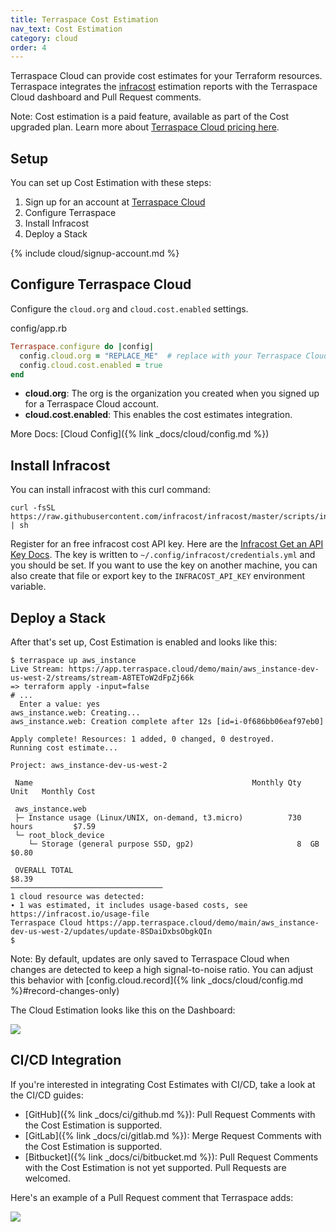 ```yaml
---
title: Terraspace Cost Estimation
nav_text: Cost Estimation
category: cloud
order: 4
---
```


Terraspace Cloud can provide cost estimates for your Terraform resources. Terraspace integrates the [infracost](https://www.infracost.io/) estimation reports with the Terraspace Cloud dashboard and Pull Request comments.

Note: Cost estimation is a paid feature, available as part of the Cost upgraded plan. Learn more about [Terraspace Cloud pricing here](https://app.terraspace.cloud/pricing?type=cost).

## Setup

You can set up Cost Estimation with these steps:

1. Sign up for an account at [Terraspace Cloud](https://app.terraspace.cloud)
2. Configure Terraspace
3. Install Infracost
4. Deploy a Stack

{% include cloud/signup-account.md %}

## Configure Terraspace Cloud

Configure the `cloud.org` and `cloud.cost.enabled` settings.

config/app.rb

```ruby
Terraspace.configure do |config|
  config.cloud.org = "REPLACE_ME"  # replace with your Terraspace Cloud org name
  config.cloud.cost.enabled = true
end
```

* **cloud.org**: The org is the organization you created when you signed up for a Terraspace Cloud account.
* **cloud.cost.enabled**: This enables the cost estimates integration.

More Docs: [Cloud Config]({% link _docs/cloud/config.md %})

## Install Infracost

You can install infracost with this curl command:

    curl -fsSL https://raw.githubusercontent.com/infracost/infracost/master/scripts/install.sh | sh

Register for an free infracost cost API key. Here are the [Infracost Get an API Key Docs](https://www.infracost.io/docs/#2-get-api-key). The key is written to  `~/.config/infracost/credentials.yml` and you should be set. If you want to  use the key on another machine, you can also create that file or export key to the `INFRACOST_API_KEY` environment variable.

## Deploy a Stack

After that's set up, Cost Estimation is enabled and looks like this:

    $ terraspace up aws_instance
    Live Stream: https://app.terraspace.cloud/demo/main/aws_instance-dev-us-west-2/streams/stream-A8TEToW2dFpZj66k
    => terraform apply -input=false
    # ...
      Enter a value: yes
    aws_instance.web: Creating...
    aws_instance.web: Creation complete after 12s [id=i-0f686bb06eaf97eb0]

    Apply complete! Resources: 1 added, 0 changed, 0 destroyed.
    Running cost estimate...

    Project: aws_instance-dev-us-west-2

     Name                                                 Monthly Qty  Unit   Monthly Cost

     aws_instance.web
     ├─ Instance usage (Linux/UNIX, on-demand, t3.micro)          730  hours         $7.59
     └─ root_block_device
        └─ Storage (general purpose SSD, gp2)                       8  GB            $0.80

     OVERALL TOTAL                                                                   $8.39
    ──────────────────────────────────
    1 cloud resource was detected:
    ∙ 1 was estimated, it includes usage-based costs, see https://infracost.io/usage-file
    Terraspace Cloud https://app.terraspace.cloud/demo/main/aws_instance-dev-us-west-2/updates/update-8SDaiDxbsObgkQIn
    $

Note: By default, updates are only saved to Terraspace Cloud when changes are detected to keep a high signal-to-noise ratio.  You can adjust this behavior with [config.cloud.record]({% link _docs/cloud/config.md %}#record-changes-only)

 The Cloud Estimation looks like this on the Dashboard:

![](https://img.boltops.com/images/terraspace/cloud/costs/cost-estimation-example-v2.png)

## CI/CD Integration

If you're interested in integrating Cost Estimates with CI/CD, take a look at the CI/CD guides:

* [GitHub]({% link _docs/ci/github.md %}): Pull Request Comments with the Cost Estimation is supported.
* [GitLab]({% link _docs/ci/gitlab.md %}): Merge Request Comments with the Cost Estimation is supported.
* [Bitbucket]({% link _docs/ci/bitbucket.md %}): Pull Request Comments with the Cost Estimation is not yet supported. Pull Requests are welcomed.

Here's an example of a Pull Request comment that Terraspace adds:

![](https://img.boltops.com/images/terraspace/cloud/costs/github-pr-comment-v2.png)
